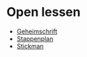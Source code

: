 # Open lessen

* [Geheimschrift](openlessen/geheimschrift.md)
* [Stappenplan](openlessen/stappenplan.md)
* [Stickman](https://animating.rocks)